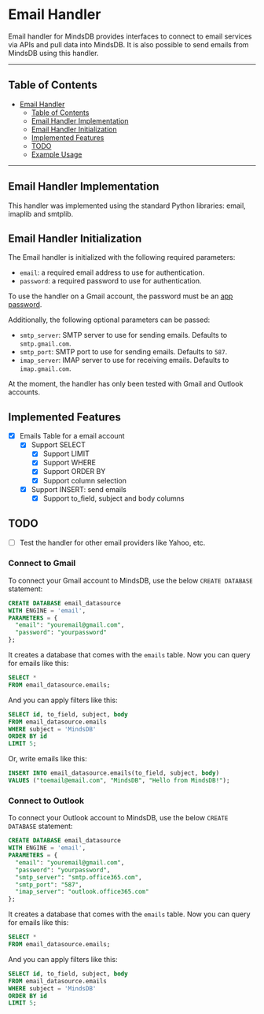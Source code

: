 # Email Handler

Email handler for MindsDB provides interfaces to connect to email services via APIs and pull data into MindsDB. It is also possible to send emails from MindsDB using this handler.

---

## Table of Contents

- [Email Handler](#github-handler)
  - [Table of Contents](#table-of-contents)
  - [Email Handler Implementation](#sendinblue-handler-implementation)
  - [Email Handler Initialization](#sendinblue-handler-initialization)
  - [Implemented Features](#implemented-features)
  - [TODO](#todo)
  - [Example Usage](#example-usage)

---

## Email Handler Implementation

This handler was implemented using the standard Python libraries: email, imaplib and smtplib.

## Email Handler Initialization

The Email handler is initialized with the following required parameters:

- `email`: a required email address to use for authentication.
- `password`: a required password to use for authentication.

To use the handler on a Gmail account, the password must be an [app password](https://support.google.com/accounts/answer/185833?hl=en).

Additionally, the following optional parameters can be passed:

- `smtp_server`: SMTP server to use for sending emails. Defaults to `smtp.gmail.com`.
- `smtp_port`: SMTP port to use for sending emails. Defaults to `587`.
- `imap_server`: IMAP server to use for receiving emails. Defaults to `imap.gmail.com`.

At the moment, the handler has only been tested with Gmail and Outlook accounts.

## Implemented Features

- [x] Emails Table for a email account
  - [x] Support SELECT
    - [x] Support LIMIT
    - [x] Support WHERE
    - [x] Support ORDER BY
    - [x] Support column selection
  - [x] Support INSERT: send emails
    - [x] Support to_field, subject and body columns

## TODO

- [ ] Test the handler for other email providers like Yahoo, etc.


### Connect to Gmail

To connect your Gmail account to MindsDB, use the below `CREATE DATABASE` statement:

```sql
CREATE DATABASE email_datasource
WITH ENGINE = 'email',
PARAMETERS = {
  "email": "youremail@gmail.com",
  "password": "yourpassword"
};
```

It creates a database that comes with the `emails` table. Now you can query for emails like this:

```sql
SELECT *
FROM email_datasource.emails;
```

And you can apply filters like this:

```sql
SELECT id, to_field, subject, body
FROM email_datasource.emails
WHERE subject = 'MindsDB'
ORDER BY id
LIMIT 5;
```

Or, write emails like this:

```sql
INSERT INTO email_datasource.emails(to_field, subject, body)
VALUES ("toemail@email.com", "MindsDB", "Hello from MindsDB!");
```

### Connect to Outlook

To connect your Outlook account to MindsDB, use the below `CREATE DATABASE` statement:

```sql
CREATE DATABASE email_datasource
WITH ENGINE = 'email',
PARAMETERS = {
  "email": "youremail@gmail.com",
  "password": "yourpassword",
  "smtp_server": "smtp.office365.com", 
  "smtp_port": "587", 
  "imap_server": "outlook.office365.com" 
};
```

It creates a database that comes with the `emails` table. Now you can query for emails like this:

```sql
SELECT *
FROM email_datasource.emails;
```

And you can apply filters like this:

```sql
SELECT id, to_field, subject, body
FROM email_datasource.emails
WHERE subject = 'MindsDB'
ORDER BY id
LIMIT 5;
```
